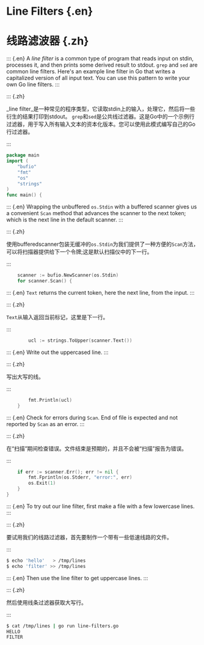 
# Line Filters {.en}


# 线路滤波器 {.zh}


::: {.en}
A _line filter_ is a common type of program that reads
input on stdin, processes it, and then prints some
derived result to stdout. `grep` and `sed` are common
line filters.
Here's an example line filter in Go that writes a
capitalized version of all input text. You can use this
pattern to write your own Go line filters.
:::

::: {.zh}

_line filter_是一种常见的程序类型，它读取stdin上的输入，处理它，然后将一些衍生的结果打印到stdout。 `grep`和`sed`是公共线过滤器。这是Go中的一个示例行过滤器，用于写入所有输入文本的资本化版本。您可以使用此模式编写自己的Go行过滤器。

:::


```go
package main
import (
	"bufio"
	"fmt"
	"os"
	"strings"
)
func main() {
```


::: {.en}
Wrapping the unbuffered `os.Stdin` with a buffered
scanner gives us a convenient `Scan` method that
advances the scanner to the next token; which is
the next line in the default scanner.
:::

::: {.zh}

使用bufferedscanner包装无缓冲的`os.Stdin`为我们提供了一种方便的`Scan`方法，可以将扫描器提供给下一个令牌;这是默认扫描仪中的下一行。

:::


```go
	scanner := bufio.NewScanner(os.Stdin)
	for scanner.Scan() {
```


::: {.en}
`Text` returns the current token, here the next line,
from the input.
:::

::: {.zh}

`Text`从输入返回当前标记，这里是下一行。

:::


```go
		ucl := strings.ToUpper(scanner.Text())
```


::: {.en}
Write out the uppercased line.
:::

::: {.zh}

写出大写的线。

:::


```go
		fmt.Println(ucl)
	}
```


::: {.en}
Check for errors during `Scan`. End of file is
expected and not reported by `Scan` as an error.
:::

::: {.zh}

在“扫描”期间检查错误。文件结束是预期的，并且不会被“扫描”报告为错误。

:::


```go
	if err := scanner.Err(); err != nil {
		fmt.Fprintln(os.Stderr, "error:", err)
		os.Exit(1)
	}
}
```


::: {.en}
To try out our line filter, first make a file with a few
lowercase lines.
:::

::: {.zh}

要试用我们的线路过滤器，首先要制作一个带有一些低速线路的文件。

:::


```sh
$ echo 'hello'   > /tmp/lines
$ echo 'filter' >> /tmp/lines
```


::: {.en}
Then use the line filter to get uppercase lines.
:::

::: {.zh}

然后使用线条过滤器获取大写行。

:::


```sh
$ cat /tmp/lines | go run line-filters.go
HELLO
FILTER
```


